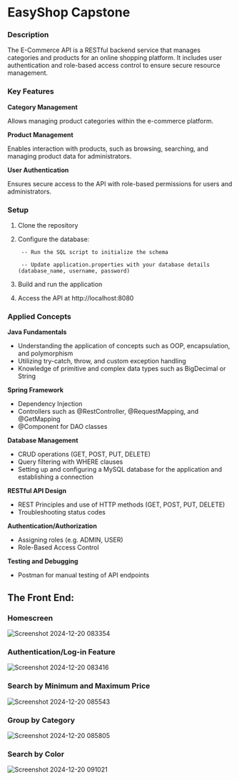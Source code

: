 # EasyShop Capstone
### Description
The E-Commerce API is a RESTful backend service that manages categories and products for an online shopping platform. It includes user authentication and role-based access control to ensure secure resource management.
### Key Features
**Category Management**

Allows managing product categories within the e-commerce platform.

**Product Management**

Enables interaction with products, such as browsing, searching, and managing product data for administrators.

**User Authentication**

Ensures secure access to the API with role-based permissions for users and administrators.

### Setup
1. Clone the repository
2. Configure the database:

        -- Run the SQL script to initialize the schema
   
        -- Update application.properties with your database details (database_name, username, password)

4. Build and run the application
5. Access the API at http://localhost:8080

### Applied Concepts

**Java Fundamentals**

- Understanding the application of concepts such as OOP, encapsulation, and polymorphism
- Utilizing try-catch, throw, and custom exception handling
- Knowledge of primitive and complex data types such as BigDecimal or String

**Spring Framework**

  - Dependency Injection
  - Controllers such as @RestController, @RequestMapping, and @GetMapping
  - @Component for DAO classes
 
 
**Database Management**

  - CRUD operations (GET, POST, PUT, DELETE)
  - Query filtering with WHERE clauses
  - Setting up and configuring a MySQL database for the application and establishing a connection
 
**RESTful API Design**
    
- REST Principles and use of HTTP methods (GET, POST, PUT, DELETE)
- Troubleshooting status codes

**Authentication/Authorization**
    
- Assigning roles (e.g. ADMIN, USER)
- Role-Based Access Control
   
**Testing and Debugging**
- Postman for manual testing of API endpoints

## The Front End: 
### Homescreen
![Screenshot 2024-12-20 083354](https://github.com/user-attachments/assets/068e3d51-a2f7-4d72-ab6a-b3700eef5a19)

### Authentication/Log-in Feature
![Screenshot 2024-12-20 083416](https://github.com/user-attachments/assets/61fb6467-773b-44cd-9913-6c03b7c21c60)

### Search by Minimum and Maximum Price
![Screenshot 2024-12-20 085543](https://github.com/user-attachments/assets/f53c2c9b-2344-46be-9f17-b7d4474af058)

### Group by Category
![Screenshot 2024-12-20 085805](https://github.com/user-attachments/assets/d06f4279-1d12-4723-8727-ac04ddd0d749)

### Search by Color
![Screenshot 2024-12-20 091021](https://github.com/user-attachments/assets/242fe476-9710-4045-adcf-cab744be38ba)





